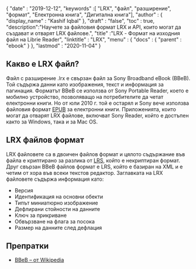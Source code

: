 {
  "date" : "2019-12-12",
  "keywords" :[ "LRX", "файл", "разширение", "формат", "Електронна книга", "Дигитална книга"],
  "author" : {
    "display_name" : "Kashif Iqbal"
},
  "draft" : "false",
  "toc" : true,
  "description":"Научете за файловия формат LRX и API, които могат да създават и отварят LRX файлове.",
  "title" :"LRX - Формат на изходния файл на Librie Reader",
  "linktitle" : "LRX",
  "menu" : {
    "docs" : {
      "parent" : "ebook"
}
},
  "lastmod" : "2020-11-04"
}

## Какво е LRX файл?

Файл с разширение .lrx е свързан файл за Sony Broadband eBook (BBeB). Той съдържа данни като изображения, текст и информация за пагинация. Форматът BBeB се използва от Sony Portable Reader, което е мобилно устройство, позволяващо на потребителите да четат електронни книги. Но от юли 2010 г. той е остарял и Sony вече използва файловия формат [EPUB](/bg/ebook/epub/) за електронни книги. Приложенията, които могат да отварят LRX файлове, включват Sony Reader, който е достъпен както за Windows, така и за Mac OS.

## LRX файлов формат

LRX файловете са в двоичен файлов формат и цялото съдържание във файла е криптирано за разлика от [LRS](/bg/ebook/lrs/), който е некриптиран формат. Друг свързан BBeB файлов формат е LRS, който е базиран на XML и е четим от хора във всеки текстов редактор. Заглавката на LRX файловете съдържа информация като:

* Версия
* Идентификация на основни обекти
* Типът миниатюрно изображение
* Дефлирани стойности на данните
* Ключ за прикриване
* Обвързване на флага за посока
* Размер на данните след дефлация

## Препратки

* [BBeB – от Wikipedia](https://en.wikipedia.org/wiki/BBeB)


